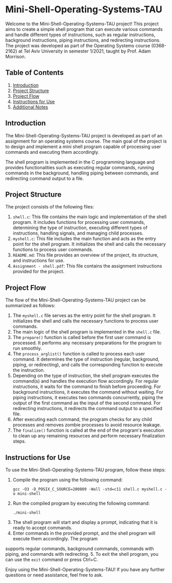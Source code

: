 # Mini-Shell-Operating-Systems-TAU

Welcome to the Mini-Shell-Operating-Systems-TAU project! This project aims to create a simple shell program that can execute various commands and handle different types of instructions, such as regular instructions, background instructions, piping instructions, and redirecting instructions. The project was developed as part of the Operating Systems course (0368-2162) at Tel Aviv University in semester 1/2021, taught by Prof. Adam Morrison.

## Table of Contents
1. [Introduction](#introduction)
2. [Project Structure](#project-structure)
3. [Project Flow](#project-flow)
4. [Instructions for Use](#instructions-for-use)
5. [Additional Notes](#additional-notes)

## Introduction
The Mini-Shell-Operating-Systems-TAU project is developed as part of an assignment for an operating systems course. The main goal of the project is to design and implement a mini shell program capable of processing user commands and executing them accordingly.

The shell program is implemented in the C programming language and provides functionalities such as executing regular commands, running commands in the background, handling piping between commands, and redirecting command output to a file.

## Project Structure
The project consists of the following files:
1. `shell.c`: This file contains the main logic and implementation of the shell program. It includes functions for processing user commands, determining the type of instruction, executing different types of instructions, handling signals, and managing child processes.
2. `myshell.c`: This file includes the main function and acts as the entry point for the shell program. It initializes the shell and calls the necessary functions to process user commands.
3. `README.md`: This file provides an overview of the project, its structure, and instructions for use.
4. `Assignment - shell.pdf`: This file contains the assignment instructions provided for the project.

## Project Flow
The flow of the Mini-Shell-Operating-Systems-TAU project can be summarized as follows:

1. The `myshell.c` file serves as the entry point for the shell program. It initializes the shell and calls the necessary functions to process user commands.
2. The main logic of the shell program is implemented in the `shell.c` file.
3. The `prepare()` function is called before the first user command is processed. It performs any necessary preparations for the program to run smoothly.
4. The `process_arglist()` function is called to process each user command. It determines the type of instruction (regular, background, piping, or redirecting), and calls the corresponding function to execute the instruction.
5. Depending on the type of instruction, the shell program executes the command(s) and handles the execution flow accordingly. For regular instructions, it waits for the command to finish before proceeding. For background instructions, it executes the command without waiting. For piping instructions, it executes two commands concurrently, piping the output of the first command as the input of the second command. For redirecting instructions, it redirects the command output to a specified file.
6. After executing each command, the program checks for any child processes and removes zombie processes to avoid resource leakage.
7. The `finalize()` function is called at the end of the program's execution to clean up any remaining resources and perform necessary finalization steps.

## Instructions for Use
To use the Mini-Shell-Operating-Systems-TAU program, follow these steps:

1. Compile the program using the following command:
   ```
   gcc -O3 -D_POSIX_C_SOURCE=200809 -Wall -std=c11 shell.c myshell.c -o mini-shell
   ```
2. Run the compiled program by executing the following command:
   ```
   ./mini-shell
   ```
3. The shell program will start and display a prompt, indicating that it is ready to accept commands.
4. Enter commands in the provided prompt, and the shell program will execute them accordingly. The program

 supports regular commands, background commands, commands with piping, and commands with redirecting.
5. To exit the shell program, you can use the `exit` command or press Ctrl+C.


Enjoy using the Mini-Shell-Operating-Systems-TAU! If you have any further questions or need assistance, feel free to ask.

